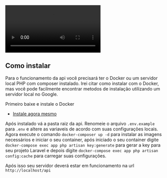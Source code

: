 <video src="WhatsApp%20Video%202023-02-12%20at%2019.44.13.mp4" controls="controls" style="max-width: 730px;">
</video>

## Como instalar
Para o funcionamento da api você precisará ter o Docker ou um servidor local PHP com composer instalado.
Irei citar como instalar com o Docker, mas você pode facilmente encontrar metodos de instalação utilizando um servidor local no Google.

Primeiro baixe e instale o Docker
- [Instale agora mesmo](https://www.docker.com/)

Após instalado vá a pasta raiz da api.
Renomeie o arquivo `.env.example` para `.env` e altere as variaveis de acordo com suas configurações locais.
Agora execute o comando `docker-composer up -d` para instalar as imagens necessários e iniciar o seu container, após iniciado o seu container digite `docker-compose exec app php artisan key:generate` para gerar a key para seu projeto Laravel e depois digite `docker-compose exec app php artisan config:cache` para carregar suas configurações.

Após isso seu servidor deverá estar em funcionamento na url `http://localhost/api`
